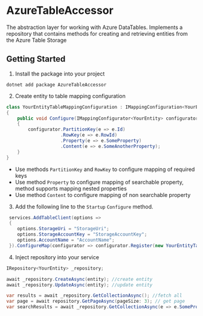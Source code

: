 # AzureTableAccessor
The abstraction layer for working with Azure DataTables. Implements a repository that contains methods for creating and retrieving entities from the Azure Table Storage

## Getting Started
1. Install the package into your project
```
dotnet add package AzureTableAccessor
```
2. Create entity to table mapping configuration

```c#
class YourEntityTableMappingConfiguration : IMappingConfiguration<YourEntity>
{
    public void Configure(IMappingConfigurator<YourEntity> configurator)
    {
        configurator.PartitionKey(e => e.Id)
                    .RowKey(e => e.RowId)
                    .Property(e => e.SomeProperty)
                    .Content(e => e.SomeAnotherProperty);
    }
}
```
   - Use methods `PartitionKey` and `RowKey` to configure mapping of required keys
   - Use method  `Property` to configure mapping of searchable property, method supports mapping nested properties
   - Use method  `Content` to configure mapping of non searchable property
 
3. Add the following line to the `Startup`  `Configure` method.

```c#
 services.AddTableClient(options =>
 {
    options.StorageUri = "StorageUri";
    options.StorageAccountKey = "StorageAccountKey";
    options.AccountName = "AccountName";
 }).ConfigureMap(configurator => configurator.Register(new YourEntityTableMappingConfiguration()));

```
4. Inject repository into your service
```c#
IRepository<YourEntity> _repository;

await _repository.CreateAsync(entity); //create entity
await _repository.UpdateAsync(entity); //update entity

var results = await _repository.GetCollectionAsync(); //fetch all
var page = await repository.GetPageAsync(pageSize: 3); // get page
var searchResults = await _repository.GetCollectionAsync(e => e.SomeProperty == "condition"); //search using expression